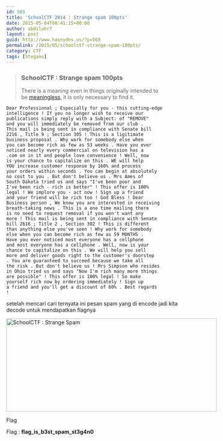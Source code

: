 ```yaml
---
id: 565
title: 'SchoolCTF 2014 : Strange spam 100pts'
date: 2015-05-04T00:41:15+00:00
author: abdilahrf
layout: post
guid: http://www.hasnydes.us/?p=565
permalink: /2015/05/schoolctf-strange-spam-100pts/
category: CTF
tags: [Stegano]
---
```

> ### SchoolCTF : Strange spam 100pts
> 
> There is a meaning even in things originally intended to be [meaningless](http://school-ctf.org/files/spam_030c57b3cfcf6f0f135d72737e5af4d499f0cf13.txt), it is only necessary to find it.

<!--more-->

<pre data-src="spam.txt"><code class="language-markup">Dear Professional ; Especially for you - this cutting-edge 
intelligence ! If you no longer wish to receive our 
publications simply reply with a Subject: of "REMOVE" 
and you will immediately be removed from our club . 
This mail is being sent in compliance with Senate bill 
2216 , Title 9 ; Section 305 ! This is a ligitimate 
business proposal . Why work for somebody else when 
you can become rich as few as 53 weeks . Have you ever 
noticed nearly every commercial on television has a 
.com on in it and people love convenience ! Well, now 
is your chance to capitalize on this . WE will help 
YOU increase customer response by 160% and process 
your orders within seconds . You can begin at absolutely 
no cost to you . But don't believe us . Mrs Ames of 
South Dakota tried us and says "I've been poor and 
I've been rich - rich is better" ! This offer is 100% 
legal ! We implore you - act now ! Sign up a friend 
and your friend will be rich too ! God Bless ! Dear 
Business person , We know you are interested in receiving 
breath-taking news . This is a one time mailing there 
is no need to request removal if you won't want any 
more ! This mail is being sent in compliance with Senate 
bill 2616 ; Title 2 , Section 302 ! This is different 
than anything else you've seen ! Why work for somebody 
else when you can become rich as few as 59 MONTHS . 
Have you ever noticed most everyone has a cellphone 
and most everyone has a cellphone . Well, now is your 
chance to capitalize on this . We will help you sell 
more and deliver goods right to the customer's doorstep 
. You are guaranteed to succeed because we take all 
the risk . But don't believe us ! Mrs Simpson who resides 
in Ohio tried us and says "Now I'm rich many more things 
are possible" ! This offer is 100% legal ! So make 
yourself rich now by ordering immediately ! Sign up 
a friend and you'll get a discount of 60% . Best regards 
! </code></pre>

setelah mencari cari ternyata ini pesan spam yang di encode jadi kita decode untuk mendapatkan flagnya

<div id="attachment_566" style="width: 570px" class="wp-caption aligncenter">
  <a href="http://abdilahrf.github.io/images/2015/05/flag4.png"><img class="size-full wp-image-566" src="http://abdilahrf.github.io/images/2015/05/flag4.png" alt="SchoolCTF : Strange Spam" width="560" height="248" /></a>
  
  <p class="wp-caption-text">
    Flag
  </p>
</div>

Flag : **flag\_is\_b3st\_spam\_st3g4n0**